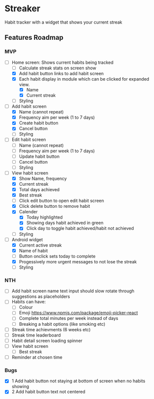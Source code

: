 # Streaker

Habit tracker with a widget that shows your current streak

## Features Roadmap

### MVP

- [ ] Home screen: Shows current habits being tracked
  - [ ] Calculate streak stats on screen show
  - [x] Add habit button links to add habit screen
  - [x] Each habit display in module which can be clicked for expanded view.
    - [x] Name
    - [x] Current streak
  - [ ] Styling
- [ ] Add habit screen
  - [x] Name (cannot repeat)
  - [x] Frequency aim per week (1 to 7 days)
  - [x] Create habit button
  - [x] Cancel button
  - [ ] Styling
- [ ] Edit habit screen
  - [ ] Name (cannot repeat)
  - [ ] Frequency aim per week (1 to 7 days)
  - [ ] Update habit button
  - [ ] Cancel button
  - [ ] Styling
- [ ] View habit screen
  - [x] Show Name, frequency
  - [x] Current streak
  - [x] Total days achieved
  - [x] Best streak
  - [ ] Click edit button to open edit habit screen
  - [x] Click delete button to remove habit
  - [x] Calender
    - [x] Today highlighted
    - [x] Showing days habit achieved in green
    - [x] Click day to toggle habit achieved/habit not achieved
  - [ ] Styling
- [ ] Android widget
  - [x] Current active streak
  - [x] Name of habit
  - [ ] Button onclick sets today to complete
  - [x] Progessively more urgent messages to not lose the streak
  - [ ] Styling

### NTH

- [ ] Add habit screen name text input should slow rotate through suggestions as placeholders
- [ ] Habits can have:
  - [ ] Colour
  - [ ] Emoji https://www.npmjs.com/package/emoji-picker-react
  - [ ] Complete total minutes per week instead of days
  - [ ] Breaking a habit options (like smoking etc)
- [ ] Streak time achievments (6 weeks etc)
- [ ] Streak time leaderboard
- [ ] Habit detail screen loading spinner
- [ ] View habit screen
  - [ ] Best streak
- [ ] Reminder at chosen time

### Bugs

- [x] 1 Add habit button not staying at bottom of screen when no habits showing
- [x] 2 Add habit button text not centered
